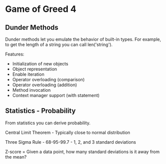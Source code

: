 # Game of Greed 4
## Dunder Methods
Dunder methods let you emulate the behavior of built-in types. For example, to get the length of a string you can call len('string').

Features:
- Initialization of new objects
- Object representation
- Enable iteration
- Operator overloading (comparison)
- Operator overloading (addition)
- Method invocation
- Context manager support (with statement)

## Statistics - Probability
From statistics you can derive probability.

Central Limit Theorem - Typically close to normal distribution

Three Sigma Rule - 68-95-99.7 - 1, 2, and 3 standard deviations

Z-score = Given a data point, how many standard deviations is it away from the mean?